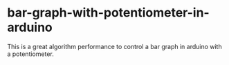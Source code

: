 # bar-graph-with-potentiometer-in-arduino
This is a great algorithm performance to control a bar graph in arduino with a potentiometer.
